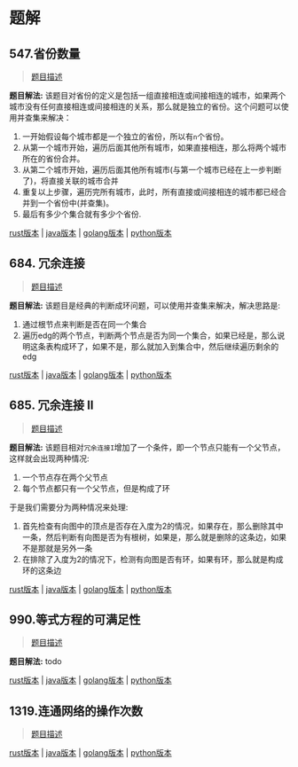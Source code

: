 # 题解

## 547.省份数量

> [题目描述](https://leetcode-cn.com/problems/number-of-provinces/)

**题目解法:** 该题目对省份的定义是包括一组直接相连或间接相连的城市，如果两个城市没有任何直接相连或间接相连的关系，那么就是独立的省份。这个问题可以使用并查集来解决：

1. 一开始假设每个城市都是一个独立的省份，所以有`n`个省份。
2. 从第一个城市开始，遍历后面其他所有城市，如果直接相连，那么将两个城市所在的省份合并。
3. 从第二个城市开始，遍历后面其他所有城市(与第一个城市已经在上一步判断了)，将直接关联的城市合并
4. 重复以上步骤，遍历完所有城市，此时，所有直接或间接相连的城市都已经合并到一个省份中(并查集)。
5. 最后有多少个集合就有多少个省份.

[rust版本](../../../codes/rust/547.省份数量.rs) |
[java版本](../../../codes/java/547.省份数量.java) |
[golang版本](../../../codes/golang/547.省份数量.go) |
[python版本](../../../codes/python/547.省份数量.py)

## 684. 冗余连接

> [题目描述](https://leetcode-cn.com/problems/redundant-connection/)

**题目解法:** 该题目是经典的判断成环问题，可以使用并查集来解决，解决思路是:

1. 通过根节点来判断是否在同一个集合
2. 遍历edg的两个节点，判断两个节点是否为同一个集合，如果已经是，那么说明这条表构成环了，如果不是，那么就加入到集合中，然后继续遍历剩余的edg

[rust版本](../../../codes/rust/684.冗余连接.rs) |
[java版本](../../../codes/java/684.冗余连接.java) |
[golang版本](../../../codes/golang/684.冗余连接.go) |
[python版本](../../../codes/python/684.冗余连接.py)

## 685. 冗余连接 II

> [题目描述](https://leetcode-cn.com/problems/redundant-connection-ii/)

**题目解法:** 该题目相对`冗余连接I`增加了一个条件，即一个节点只能有一个父节点，这样就会出现两种情况:

1. 一个节点存在两个父节点
2. 每个节点都只有一个父节点，但是构成了环

于是我们需要分为两种情况来处理:

1. 首先检查有向图中的顶点是否存在入度为2的情况，如果存在，那么删除其中一条，然后判断有向图是否为有根树，如果是，那么就是删除的这条边，如果不是那就是另外一条
2. 在排除了入度为2的情况下，检测有向图是否有环，如果有环，那么就是构成环的这条边

[rust版本](../../../codes/rust/685.冗余连接-ii.rs) |
[java版本](../../../codes/java/685.冗余连接-ii.java) |
[golang版本](../../../codes/golang/685.冗余连接-ii.go) |
[python版本](../../../codes/python/685.冗余连接-ii.py)

## 990.等式方程的可满足性

> [题目描述](https://leetcode-cn.com/problems/satisfiability-of-equality-equations/)

**题目解法:** todo

[rust版本](../../../codes/rust/990.等式方程的可满足性.rs) |
[java版本](../../../codes/java/990.等式方程的可满足性.java) |
[golang版本](../../../codes/golang/990.等式方程的可满足性.go) |
[python版本](../../../codes/python/990.等式方程的可满足性.py)

## 1319.连通网络的操作次数

> [题目描述](https://leetcode-cn.com/problems/number-of-operations-to-make-network-connected/)

[rust版本](../../../codes/rust/1319.连通网络的操作次数.rs) |
[java版本](../../../codes/java/1319.连通网络的操作次数.java) |
[golang版本](../../../codes/golang/1319.连通网络的操作次数.go) |
[python版本](../../../codes/python/1319.连通网络的操作次数.py)
